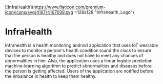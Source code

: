
![InfraHealth](https://www.flaticon.com/premium-icon/icons/svg/4167/4167009.svg =128x128 "Infrahealth_Logo")
# InfraHealth


<p>Infrahealth is a health monitoring android application that uses IoT wearable devices to monitor a person's health condition round the clock to ensure that the person is healthy and does not have to meet any chances of abnormalities in him. Also, the application uses a linear logistic prediction machine-learning algorithm to predict abnormalities and diseases before the person is getting affected. Users of the application are notified before the imbalance in health to keep them healthy.</p>


